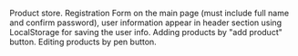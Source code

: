 Product store.
Registration Form on the main page (must include full name and confirm password), user information appear in header section using LocalStorage for saving the user info.
Adding products by "add product" button. Editing products by pen button.